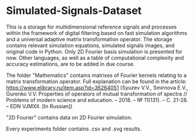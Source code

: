 # Simulated-Signals-Dataset

This is a storage for multidimensional reference signals and processes within the framework of digital filtering based on fast simulation algorithms and a universal adaptive matrix transformation operator. The storage contains relevant simulation equations, simulated signals images, and original code in Python. Only 2D Fourier basis simulation is presented for now.
Other languages, as well as a table of computational complexity and accuracy estimations, are to be added in due course.

The folder "Mathematics" contains matrixes of Fourier kernels relating to a matrix transformation operator. 
Full explanation can be found in the article:
https://www.elibrary.ru/item.asp?id=36264051
(Syuzev V.V., Smirnova E.V., Gurenko V.V. Properties of operators of mutual transformation of spectra // Problems of modern science and education. – 2018. – № 11(131). – С. 21-28. – EDN VJMXII. [In Russian])


"2D Fourier" contains data on 2D Fourier simulation.

Every experiments folder contains .csv and .svg results.
